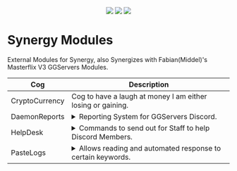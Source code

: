 <p align="center">
<a href="https://github.com/Rapptz/discord.py"><img src="https://img.shields.io/static/v1?label=Discord&message=py&color=blue&style=flat&logo=discord"></a>
<img src="https://img.shields.io/badge/code%20style-black-000000.svg">
<a href="https://www.python.org/"><img src="https://img.shields.io/static/v1?label=Python&message=3.8.1&color=blue&style=flat&logo=python"></a></p>

# Synergy Modules

External Modules for Synergy, also Synergizes with Fabian(Middel)'s Masterflix V3 GGServers Modules.

| Cog | Description |
| --- | ----------- |
| CryptoCurrency | Cog to have a laugh at money I am either losing or gaining. |
| DaemonReports | <details><summary>Reporting System for GGServers Discord.</summary>Reactions to a specified message allows users to generate a report which can be managed easily by Staff.</details> |
| HelpDesk | <details><summary>Commands to send out for Staff to help Discord Members.</summary>Helps especially for larger servers with a larger member base. Pagination included for ease of access and as many pages as you like.</details> |
| PasteLogs | <details><summary>Allows reading and automated response to certain keywords.</summary>Meant to work in any case of Staff members not being online to render assistance to those seeking it. Still very much a WIP.</details> |
